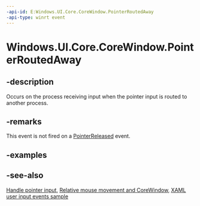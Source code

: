 ```yaml
---
-api-id: E:Windows.UI.Core.CoreWindow.PointerRoutedAway
-api-type: winrt event
---
```


<!-- Event syntax
public event Windows.Foundation.TypedEventHandler PointerRoutedAway<Windows.UI.Core.ICorePointerRedirector,  Windows.UI.Core.PointerEventArgs>
-->

# Windows.UI.Core.CoreWindow.PointerRoutedAway

## -description

Occurs on the process receiving input when the pointer input is routed to another process.

## -remarks

This event is not fired on a [PointerReleased](corewindow_pointerreleased.md) event.

## -examples

## -see-also

[Handle pointer input](https://docs.microsoft.com/windows/uwp/design/input/handle-pointer-input), [Relative mouse movement and CoreWindow](/windows/uwp/gaming/relative-mouse-movement), [XAML user input events sample](https://github.com/microsoftarchive/msdn-code-gallery-microsoft/tree/master/Official%20Windows%20Platform%20Sample/Input%20XAML%20user%20input%20events%20sample)

